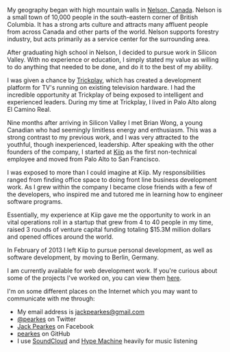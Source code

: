 My geography began with high mountain walls in [Nelson, Canada](http://en.wikipedia.org/wiki/Nelson,_British_Columbia).
Nelson is a small town of 10,000 people in the south-eastern corner of British
Columbia. It has a strong arts culture and attracts many affluent people
from across Canada and other parts of the world. Nelson supports forestry
industry, but acts primarily as a service center for the surrounding area.

After graduating high school in Nelson, I decided to pursue work
in Silicon Valley. With no experience or education, I simply stated my
value as willing to do anything that needed to be done, and do it to
the best of my ability.

I was given a chance by [Trickplay](http://www.trickplay.com/), which
has created a development platform for TV's running on existing
television hardware. I had the incredible opportunity at Trickplay
of being exposed to intelligent and experienced leaders. During my
time at Trickplay, I lived in Palo Alto along El Camino Real.

Nine months after arriving in Silicon Valley I met Brian Wong, a young Canadian
who had seemingly limitless energy and enthusiasm. This was a strong contrast to my previous
work, and I was very attracted to the youthful, though inexperienced,
leadership. After speaking with the other founders of the company, I
started at [Kiip](http://kiip.me) as the first non-technical
employee and moved from Palo Alto to San Francisco.

I was exposed to more than I could imagine at Kiip. My responsibilities
ranged from finding office space to doing front line business development
work. As I grew within the company I became close friends with a few of
the developers, who inspired me and tutored me in learning how to engineer
software programs.

Essentially, my experience at Kiip gave me the opportunity to work in an
vital operations roll in a startup that grew from 4 to 40 people in my time, raised
3 rounds of venture capital funding totaling $15.3M million dollars and
opened offices around the world.

In February of 2013 I left Kiip to pursue personal development, as well
as software development, by moving to Berlin, Germany.

I am currently available for web development work. If you're curious
about some of the projects I've worked on, you can view them [here](/technical-projects).

I'm on some different places on the Internet which you may want to
communicate with me through:

- My email address is [jackpearkes@gmail.com](mailto:jackpearkes@gmail.com)
- [@pearkes](https://twitter.com/pearkes) on Twitter
- [Jack Pearkes](https://facebook.com/pearkes) on Facebook
- [pearkes](https://github.com/pearkes) on GitHub
- I use [SoundCloud](https://soundcloud.com/pearkes) and [Hype Machine](http://hypem.com/jackpearkes)
heavily for music listening

